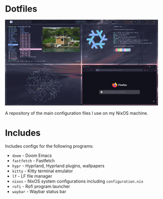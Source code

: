 # Dotfiles

![Example screenshot](https://github.com/icd-t/dotfiles/blob/main/example.png)

A repository of the main configuration files I use on my NixOS machine.

# Includes

Includes configs for the following programs:

 - `doom` - Doom Emacs
 - `fastfetch` - Fastfetch
 - `hypr` - Hyprland, Hyprland plugins, wallpapers
 - `kitty` - Kitty terminal emulator
 - `lf` - LF file manager
 - `nixos` - NixOS system configurations including `configuration.nix`
 - `rofi` - Rofi program launcher
 - `waybar` - Waybar status bar
